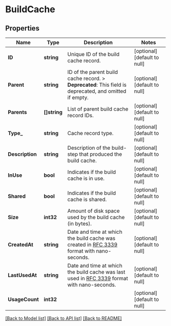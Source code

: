 # BuildCache

## Properties
Name | Type | Description | Notes
------------ | ------------- | ------------- | -------------
**ID** | **string** | Unique ID of the build cache record.  | [optional] [default to null]
**Parent** | **string** | ID of the parent build cache record.  &gt; **Deprecated**: This field is deprecated, and omitted if empty.  | [optional] [default to null]
**Parents** | **[]string** | List of parent build cache record IDs.  | [optional] [default to null]
**Type_** | **string** | Cache record type.  | [optional] [default to null]
**Description** | **string** | Description of the build-step that produced the build cache.  | [optional] [default to null]
**InUse** | **bool** | Indicates if the build cache is in use.  | [optional] [default to null]
**Shared** | **bool** | Indicates if the build cache is shared.  | [optional] [default to null]
**Size** | **int32** | Amount of disk space used by the build cache (in bytes).  | [optional] [default to null]
**CreatedAt** | **string** | Date and time at which the build cache was created in [RFC 3339](https://www.ietf.org/rfc/rfc3339.txt) format with nano-seconds.  | [optional] [default to null]
**LastUsedAt** | **string** | Date and time at which the build cache was last used in [RFC 3339](https://www.ietf.org/rfc/rfc3339.txt) format with nano-seconds.  | [optional] [default to null]
**UsageCount** | **int32** |  | [optional] [default to null]

[[Back to Model list]](../README.md#documentation-for-models) [[Back to API list]](../README.md#documentation-for-api-endpoints) [[Back to README]](../README.md)


